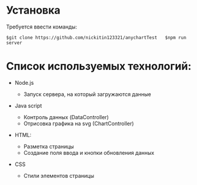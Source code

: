 # Установка

Требуется ввести команды:

`$git clone https://github.com/nickitin123321/anychartTest  
 $npm run server`

# Список используемых технологий:

- Node.js

  - Запуск сервера, на который загружаются данные 

- Java script

  - Контроль данных (DataController)
  - Отрисовка графика на svg (ChartController)

- HTML:

  - Разметка страницы
  - Создание поля ввода и кнопки обновления данных

- CSS
  - Cтили элементов страницы
